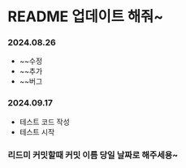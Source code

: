 # README 업데이트 해줘~

### 2024.08.26
  - ~~수정
  - ~~추가
  - ~~버그 
  
### 2024.09.17
  - 테스트 코드 작성
  - 테스트 시작


### 리드미 커밋할때 커밋 이름 당일 날짜로 해주세용~

